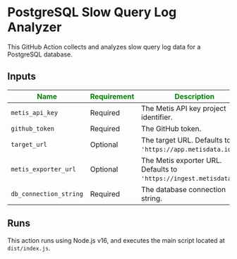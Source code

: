 # PostgreSQL Slow Query Log Analyzer

This GitHub Action collects and analyzes slow query log data for a PostgreSQL database.

## Inputs

| <span style="color:green">Name</span> | <span style="color:green">Requirement</span> | <span style="color:green">Description</span> | <span style="color:green">Default</span> |
| ---------------------| ------------| -----------------------------------------------------------| -------------------------------------|
| `metis_api_key`       | Required    | The Metis API key project identifier.                      |                                      |
| `github_token`       | Required    | The GitHub token.                                          |                                      |
| `target_url`         | Optional    | The target URL. Defaults to `'https://app.metisdata.io'`.  | `'https://app.metisdata.io'`         |
| `metis_exporter_url` | Optional    | The Metis exporter URL. Defaults to `'https://ingest.metisdata.io'`. | `'https://ingest.metisdata.io'` |
| `db_connection_string`| Required    | The database connection string.                            |                                      |


## Runs

This action runs using Node.js v16, and executes the main script located at `dist/index.js`.